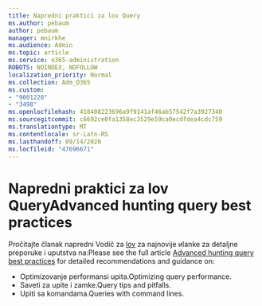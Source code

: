 ```yaml
---
title: Napredni praktici za lov Query
ms.author: pebaum
author: pebaum
manager: mnirkhe
ms.audience: Admin
ms.topic: article
ms.service: o365-administration
ROBOTS: NOINDEX, NOFOLLOW
localization_priority: Normal
ms.collection: Adm_O365
ms.custom:
- "9001220"
- "3498"
ms.openlocfilehash: 418408223696a9f9141af46ab57542f7a3927340
ms.sourcegitcommit: c6692ce0fa1358ec3529e59ca0ecdfdea4cdc759
ms.translationtype: MT
ms.contentlocale: sr-Latn-RS
ms.lasthandoff: 09/14/2020
ms.locfileid: "47696671"
---
```

# <a name="advanced-hunting-query-best-practices"></a><span data-ttu-id="e3499-102">Napredni praktici za lov Query</span><span class="sxs-lookup"><span data-stu-id="e3499-102">Advanced hunting query best practices</span></span>

<span data-ttu-id="e3499-103">Pročitajte članak napredni Vodič za [lov](https://docs.microsoft.com/windows/security/threat-protection/microsoft-defender-atp/advanced-hunting-best-practices#optimize-query-performance) za najnovije иlanke za detaljne preporuke i uputstva na:</span><span class="sxs-lookup"><span data-stu-id="e3499-103">Please see the full article [Advanced hunting query best practices](https://docs.microsoft.com/windows/security/threat-protection/microsoft-defender-atp/advanced-hunting-best-practices#optimize-query-performance) for detailed recommendations and guidance on:</span></span>
- <span data-ttu-id="e3499-104">Optimizovanje performansi upita.</span><span class="sxs-lookup"><span data-stu-id="e3499-104">Optimizing query performance.</span></span>
- <span data-ttu-id="e3499-105">Saveti za upite i zamke.</span><span class="sxs-lookup"><span data-stu-id="e3499-105">Query tips and pitfalls.</span></span>
- <span data-ttu-id="e3499-106">Upiti sa komandama.</span><span class="sxs-lookup"><span data-stu-id="e3499-106">Queries with command lines.</span></span>



